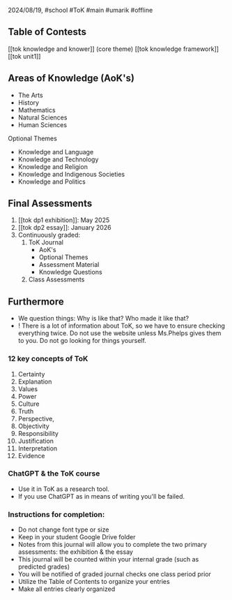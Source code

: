 2024/08/19, #school #ToK #main #umarik #offline

## Table of Contests
[[tok knowledge and knower]] (core theme)
[[tok knowledge framework]]
[[tok unit1]]
## Areas of Knowledge (AoK's)
- The Arts
- History
- Mathematics
- Natural Sciences
- Human Sciences

Optional Themes
- Knowledge and Language
- Knowledge and Technology
- Knowledge and Religion
- Knowledge and Indigenous Societies
- Knowledge and Politics
## Final Assessments
1. [[tok dp1 exhibition]]: May 2025
2. [[tok dp2 essay]]: January 2026
3. Continuously graded:
	1. ToK Journal
		- AoK's
		- Optional Themes
		- Assessment Material
		- Knowledge Questions
	2. Class Assessments
## Furthermore
- We question things: Why is like that? Who made it like that?
- ! There is a lot of information about ToK, so we have to ensure checking everything twice. Do not use the website unless Ms.Phelps gives them to you. Do not go looking for things yourself.
### 12 key concepts of ToK
1. Certainty
2. Explanation
3. Values
4. Power
5. Culture
6. Truth
7. Perspective,
8. Objectivity
9. Responsibility
10. Justification
11. Interpretation
12. Evidence
### ChatGPT & the ToK course
- Use it in ToK as a research tool.
- If you use ChatGPT as in means of writing you'll be failed.
### Instructions for completion:
- Do not change font type or size
- Keep in your student Google Drive folder
- Notes from this journal will allow you to complete the two primary assessments: the exhibition & the essay
- This journal will be counted within your internal grade (such as predicted grades)
- You will be notified of graded journal checks one class period prior
- Utilize the Table of Contents to organize your entries
- Make all entries clearly organized